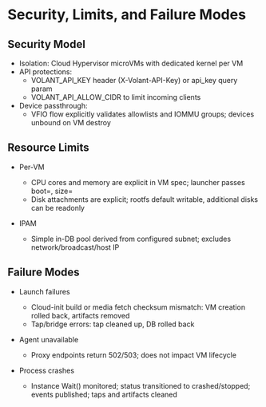 # Security, Limits, and Failure Modes

## Security Model

- Isolation: Cloud Hypervisor microVMs with dedicated kernel per VM
- API protections:
  - VOLANT_API_KEY header (X-Volant-API-Key) or api_key query param
  - VOLANT_API_ALLOW_CIDR to limit incoming clients
- Device passthrough:
  - VFIO flow explicitly validates allowlists and IOMMU groups; devices unbound on VM destroy

## Resource Limits

- Per-VM
  - CPU cores and memory are explicit in VM spec; launcher passes boot=<n>, size=<MB>
  - Disk attachments are explicit; rootfs default writable, additional disks can be readonly

- IPAM
  - Simple in-DB pool derived from configured subnet; excludes network/broadcast/host IP

## Failure Modes

- Launch failures
  - Cloud-init build or media fetch checksum mismatch: VM creation rolled back, artifacts removed
  - Tap/bridge errors: tap cleaned up, DB rolled back

- Agent unavailable
  - Proxy endpoints return 502/503; does not impact VM lifecycle

- Process crashes
  - Instance Wait() monitored; status transitioned to crashed/stopped; events published; taps and artifacts cleaned
